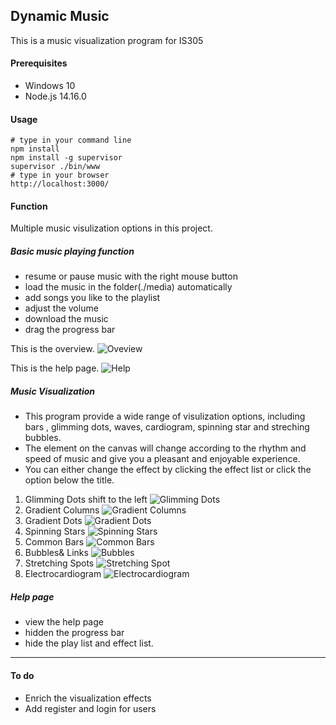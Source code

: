 ## Dynamic Music 
This is a music visualization program for IS305
#### Prerequisites
* Windows 10
* Node.js 14.16.0
#### Usage
```buildoutcfg
# type in your command line
npm install 
npm install -g supervisor
supervisor ./bin/www
# type in your browser
http://localhost:3000/
```
#### Function
Multiple music visulization options in this project.
##### Basic music playing function
*  resume or pause music with the right mouse button
*  load the music in the folder(./media) automatically
*  add songs you like to the playlist
*  adjust the volume 
*  download the music 
*  drag the progress bar

This is the overview.
![Oveview](./images/9.png)

This is the help page.
![Help](./images/help.png)

##### Music Visualization
* This program provide a wide range of visulization options, 
including bars , glimming dots, waves, cardiogram, spinning star
 and streching bubbles. 
* The element on the canvas will change according to the rhythm and speed 
of music and give you a pleasant and enjoyable experience.
* You can either change the effect by clicking the effect list or click the 
option below the title. 
1. Glimming Dots shift to the left
![Glimming Dots](./images/1.png)
2. Gradient Columns
![Gradient Columns](./images/2.png)
3. Gradient Dots
![Gradient Dots](./images/3.png)
4. Spinning Stars
![Spinning Stars](./images/4.png)
5. Common Bars
![Common Bars](./images/5.png)
6. Bubbles& Links
![Bubbles](./images/6.png)
7. Stretching Spots
![Stretching Spot](./images/7.png)
8. Electrocardiogram
![Electrocardiogram](./images/8.png)

##### Help page
* view the help page
* hidden the progress bar
* hide the play list and effect list.
-------
#### To do
* Enrich the visualization effects
* Add register and login for users



